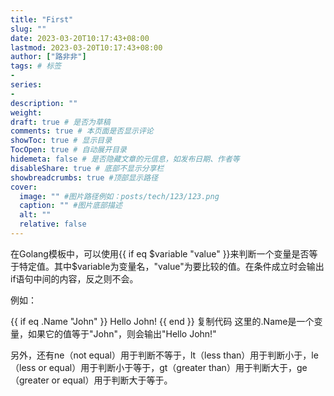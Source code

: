 ```yaml
---
title: "First"
slug: ""
date: 2023-03-20T10:17:43+08:00
lastmod: 2023-03-20T10:17:43+08:00
author: ["路非非"]
tags: # 标签
-
series:
-
description: ""
weight:
draft: true # 是否为草稿
comments: true # 本页面是否显示评论
showToc: true # 显示目录
TocOpen: true # 自动展开目录
hidemeta: false # 是否隐藏文章的元信息，如发布日期、作者等
disableShare: true # 底部不显示分享栏
showbreadcrumbs: true #顶部显示路径
cover:
  image: "" #图片路径例如：posts/tech/123/123.png
  caption: "" #图片底部描述
  alt: ""
  relative: false
---
```


在Golang模板中，可以使用{{ if eq $variable "value" }}来判断一个变量是否等于特定值。其中$variable为变量名，"value"为要比较的值。在条件成立时会输出if语句中间的内容，反之则不会。

例如：

{{ if eq .Name "John" }}
Hello John!
{{ end }}
复制代码
这里的.Name是一个变量，如果它的值等于"John"，则会输出"Hello John!"

另外，还有ne（not equal）用于判断不等于，lt（less than）用于判断小于，le（less or equal）用于判断小于等于，gt（greater than）用于判断大于，ge（greater or equal）用于判断大于等于。
